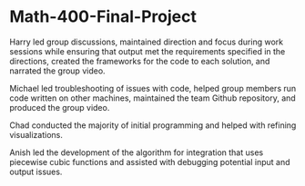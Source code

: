 # Math-400-Final-Project
Harry led group discussions, maintained direction and focus during work sessions while ensuring that output met the requirements specified in the directions, created the frameworks for the code to each solution, and narrated the group video.

Michael led troubleshooting of issues with code, helped group members run code written on other machines, maintained the team Github repository, and produced the group video.

Chad conducted the majority of initial programming and helped with refining visualizations.

Anish led the development of the algorithm for integration that uses piecewise cubic functions and assisted with debugging potential input and output issues.

